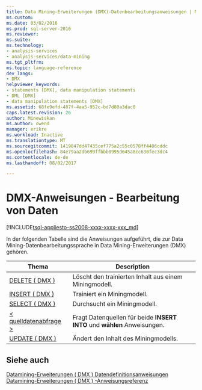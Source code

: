 ```yaml
---
title: Data Mining-Erweiterungen (DMX)-Datenbearbeitungsanweisungen | Microsoft Docs
ms.custom: 
ms.date: 03/02/2016
ms.prod: sql-server-2016
ms.reviewer: 
ms.suite: 
ms.technology:
- analysis-services
- analysis-services/data-mining
ms.tgt_pltfrm: 
ms.topic: language-reference
dev_langs:
- DMX
helpviewer_keywords:
- statements [DMX], data manipulation statements
- DML [DMX]
- data manipulation statements [DMX]
ms.assetid: 68fe9efd-487f-4aa5-952c-bd7d80a3dac0
caps.latest.revision: 26
author: Minewiskan
ms.author: owend
manager: erikre
ms.workload: Inactive
ms.translationtype: MT
ms.sourcegitcommit: 1419847dd47435cef775a2c55c0578ff4406cddc
ms.openlocfilehash: 84e79aa2db699ffbbb0995d645a8cc630fec3dc4
ms.contentlocale: de-de
ms.lasthandoff: 08/02/2017

---
```

# <a name="dmx-statements---data-manipulation"></a>DMX-Anweisungen - Bearbeitung von Daten
[!INCLUDE[tsql-appliesto-ss2008-xxxx-xxxx-xxx_md](../includes/tsql-appliesto-ss2008-xxxx-xxxx-xxx-md.md)]

  In der folgenden Tabelle sind die Anweisungen aufgeführt, die zur Data Mining-Datenbearbeitungssprache in Data Mining-Erweiterungen (DMX) gehören.  
  
|Thema|Description|  
|-----------|-----------------|  
|[DELETE &#40; DMX &#41;](../dmx/delete-dmx.md)|Löscht den trainierten Inhalt aus einem Miningmodell.|  
|[INSERT &#40; DMX &#41;](../dmx/insert-into-dmx.md)|Trainiert ein Miningmodell.|  
|[SELECT &#40; DMX &#41;](../dmx/select-dmx.md)|Durchsucht ein Miningmodell.|  
|[&#60; quelldatenabfrage &#62;](../dmx/source-data-query.md)|Fragt Datenquellen für beide **INSERT INTO** und **wählen** Anweisungen.|  
|[UPDATE &#40; DMX &#41;](../dmx/update-dmx.md)|Ändert den Inhalt des Miningmodells.|  
  
## <a name="see-also"></a>Siehe auch  
 [Datamining-Erweiterungen &#40; DMX &#41; Datendefinitionsanweisungen](../dmx/dmx-statements-data-definition.md)   
 [Datamining-Erweiterungen &#40; DMX &#41; -Anweisungsreferenz](../dmx/data-mining-extensions-dmx-statements.md)  
  
  

